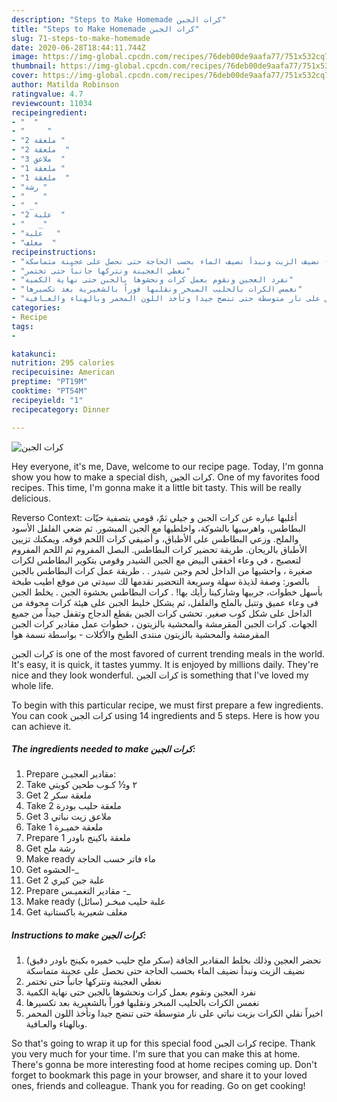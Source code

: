```yaml
---
description: "Steps to Make Homemade كرات الجبن"
title: "Steps to Make Homemade كرات الجبن"
slug: 71-steps-to-make-homemade
date: 2020-06-28T18:44:11.744Z
image: https://img-global.cpcdn.com/recipes/76deb00de9aafa77/751x532cq70/الصورة-الرئيسية-لوصفةكرات-الجبن.jpg
thumbnail: https://img-global.cpcdn.com/recipes/76deb00de9aafa77/751x532cq70/الصورة-الرئيسية-لوصفةكرات-الجبن.jpg
cover: https://img-global.cpcdn.com/recipes/76deb00de9aafa77/751x532cq70/الصورة-الرئيسية-لوصفةكرات-الجبن.jpg
author: Matilda Robinson
ratingvalue: 4.7
reviewcount: 11034
recipeingredient:
- "  "
- "     "
- "2 ملعقة "
- "2 ملعقة  "
- "3 ملاعق  "
- "1 ملعقة "
- "1 ملعقة  "
- "رشة "
- "    "
- " _"
- "2 علبة  "
- "   _"
- "علبة   "
- "مغلف  "
recipeinstructions:
- "نحضر العجين وذلك بخلط المقادير الجافة (سكر ملح حليب خميره بكينج باودر دقيق) نضيف الزيت ونبدأ نضيف الماء بحسب الحاجة حتى نحصل على عجينة متماسكة"
- "نغطي العجينة ونتركها جانباً حتى تختمر"
- "نفرد العجين ونقوم بعمل كرات ونحشوها بالجبن حتى نهاية الكمية"
- "نغمس الكرات بالحليب المبخر ونقلبها فوراً بالشعيرية بعد تكسيرها"
- "اخيراً نقلي الكرات بزيت نباتي على نار متوسطة حتى تنضج جيدا وتأخذ اللون المحمر وبالهناء والعـافية."
categories:
- Recipe
tags:
- 

katakunci:  
nutrition: 295 calories
recipecuisine: American
preptime: "PT19M"
cooktime: "PT54M"
recipeyield: "1"
recipecategory: Dinner

---
```



![كرات الجبن](https://img-global.cpcdn.com/recipes/76deb00de9aafa77/751x532cq70/الصورة-الرئيسية-لوصفةكرات-الجبن.jpg)

Hey everyone, it's me, Dave, welcome to our recipe page. Today, I'm gonna show you how to make a special dish, كرات الجبن. One of my favorites food recipes. This time, I'm gonna make it a little bit tasty. This will be really delicious.

Reverso Context: أغلبها عباره عن كرات الجبن و جيلي ثمّ، قومي بتصفية حبّات البطاطس، واهرسيها بالشوكة، واخلطيها مع الجبن المبشور. ثم ضعي الفلفل الأسود والملح. وزعي البطاطس على الأطباق، و أضيفي كرات اللحم فوقه. ويمكنك تزيين الأطباق بالريحان. طريقة تحضير كرات البطاطس. البصل المفروم ثم اللحم المفروم لتعصيج ، في وعاء اخفقي البيض مع الجبن الشيدر وقومي بتكوير البطاطس لكرات صغيرة ، واحشيها من الداخل لحم وجبن شيدر . . طريقة عمل كرات البطاطس بالجبن بالصور: وصفة لذيذة سهلة وسريعة التحضير نقدمها لك سيدتي من موقع اطيب طبخة بأسهل خطوات، جربيها وشاركينا رأيك بها! . كرات البطاطس بحشوة الجبن . يخلط الجبن فى وعاء عميق وتتبل بالملح والفلفل، ثم يشكل خليط الجبن على هيئة كرات مجوفة من الداخل على شكل كوب صغير. تحشى كرات الجبن بقطع الدجاج وتقفل جيداً من جميع الجهات. كرات الجبن المقرمشة والمحشية بالزيتون ، خطوات عمل مقادير كرات الجبن المقرمشة والمحشية بالزيتون منتدى الطبخ والأكلات - بواسطة نسمة هوا

كرات الجبن is one of the most favored of current trending meals in the world. It's easy, it is quick, it tastes yummy. It is enjoyed by millions daily. They're nice and they look wonderful. كرات الجبن is something that I've loved my whole life.


To begin with this particular recipe, we must first prepare a few ingredients. You can cook كرات الجبن using 14 ingredients and 5 steps. Here is how you can achieve it.

<!--inarticleads1-->

##### The ingredients needed to make كرات الجبن:

1. Prepare  مقادير العجيـن:
1. Take  ٢ و½ كـوب طحين كويتي
1. Get 2 ملعقة سكر
1. Take 2 ملعقة حليب بودرة
1. Get 3 ملاعق زيت نباتي
1. Take 1 ملعقة خميـرة
1. Prepare 1 ملعقة باكينج باودر
1. Get رشة ملح
1. Make ready  ماء فاتر حسب الحاجة
1. Get  الحشوه-_
1. Get 2 علبة جبن كيري
1. Prepare  مقادير التغميـس -_
1. Make ready علبة حليب مبخـر (سائل)
1. Get مغلف شعيرية باكستانية




<!--inarticleads2-->

##### Instructions to make كرات الجبن:

1. نحضر العجين وذلك بخلط المقادير الجافة (سكر ملح حليب خميره بكينج باودر دقيق) نضيف الزيت ونبدأ نضيف الماء بحسب الحاجة حتى نحصل على عجينة متماسكة
1. نغطي العجينة ونتركها جانباً حتى تختمر
1. نفرد العجين ونقوم بعمل كرات ونحشوها بالجبن حتى نهاية الكمية
1. نغمس الكرات بالحليب المبخر ونقلبها فوراً بالشعيرية بعد تكسيرها
1. اخيراً نقلي الكرات بزيت نباتي على نار متوسطة حتى تنضج جيدا وتأخذ اللون المحمر وبالهناء والعـافية.




So that's going to wrap it up for this special food كرات الجبن recipe. Thank you very much for your time. I'm sure that you can make this at home. There's gonna be more interesting food at home recipes coming up. Don't forget to bookmark this page in your browser, and share it to your loved ones, friends and colleague. Thank you for reading. Go on get cooking!
